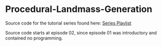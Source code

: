 # Procedural-Landmass-Generation

Source code for the tutorial series found here: [Series Playlist](https://www.youtube.com/playlist?list=PLFt_AvWsXl0eBW2EiBtl_sxmDtSgZBxB3)

Source code starts at episode 02, since episode 01 was introductory and contained no programming.
